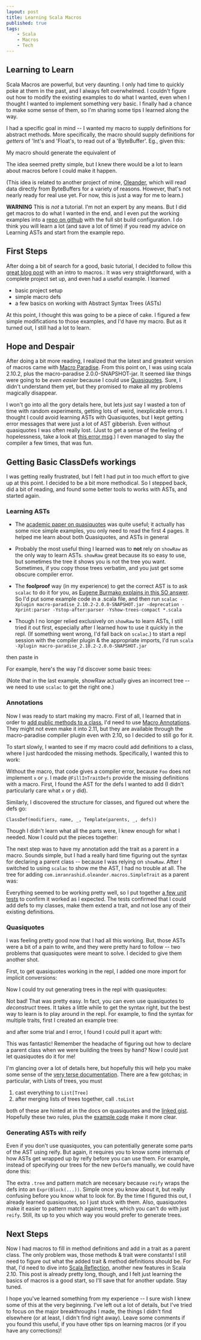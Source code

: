 ```yaml
---
layout: post
title: Learning Scala Macros
published: true
tags:
    - Scala
    - Macros
    - Tech
---
```


## Learning to Learn

Scala Macros are powerful, but very daunting.  I only had time to quickly poke at them in the past, and I always felt overwhelmed.  I couldn't figure out how to modify the existing examples to do what I wanted, even when I thought I wanted to implement something very basic.  I finally had a chance to make some sense of them, so I'm sharing some tips I learned along the way. 

I had a specific goal in mind -- I wanted my macro to supply definitions for abstract methods.  More specifically, the macro should supply definitions for
*getters* of 'Int's and 'Float's, to read out of a 'ByteBuffer'.  Eg., given this:

<script src="https://gist.github.com/squito/7094987.js?file=trait.scala"></script>

My macro should generate the equivalent of

<script src="https://gist.github.com/squito/7094987.js?file=goalClass.scala"></script>

The idea seemed pretty simple, but I knew there would be a lot to learn about macros before I could make it happen.

(This idea is related to another project of mine, [Oleander](https://github.com/squito/oleander), which will read data directly from ByteBuffers for a variety of reasons.  However, that's not nearly ready for real use yet.  For now, this is just a way for me to learn.)

**WARNING** This is *not* a tutorial.  I'm not an expert by any means.  But I did get macros to do what I wanted in the end, and I even put the working examples into a [repo on github](https://github.com/squito/learn_macros) with the full sbt build configuration.  I do think you will learn a lot (and save a lot of time) if you read my advice on Learning ASTs and start from the example repo.

## First Steps

After doing a bit of search for a good, basic tutorial, I decided to follow this [great blog post](http://www.warski.org/blog/2012/12/starting-with-scala-macros-a-short-tutorial/) with an intro to macros.:
It was very straightforward, with a complete project set up, and even had a useful example.  I learned

* basic project setup
* simple macro defs
* a few basics on working with Abstract Syntax Trees (ASTs)

At this point, I thought this was going to be a piece of cake.  I figured a few simple modifications to those examples, and I'd have my macro.
But as it turned out, I still had a lot to learn.

## Hope and Despair

After doing a bit more reading, I realized that the latest and greatest version of macros came with [Macro Paradise](http://docs.scala-lang.org/overviews/macros/paradise.html).  From this point on, I was using scala 2.10.2, plus the macro-paradise 2.0.0-SNAPSHOT-jar.  It seemed like things were going to be *even easier* because I could use [Quasiquotes](http://docs.scala-lang.org/overviews/macros/quasiquotes.html).  Sure, I didn't understand them yet, but they promised to make all my problems magically disappear.


I won't go into all the gory details here, but lets just say I wasted a ton of time with random experiments, getting lots of weird, inexplicable errors.  I thought I could avoid learning ASTs with Quasiquotes, but I kept getting error messages that were just a  lot of AST gibberish.  Even without quasiquotes I was often really lost.  (Just to get a sense of the feeling of hopelessness, take a look at [this error msg](https://gist.github.com/squito/6597917).)  I even managed to slay the compiler a few times, that was fun.  

## Getting Basic ClassDefs workings

I was getting really frustrated, but I felt I had put in too much effort to give up at this point.  I decided to be a bit more methodical.  So I stepped back, did a bit of reading, and found some better tools to works with ASTs, and started again.

### Learning ASTs

* The [academic paper on quasiquotes](http://infoscience.epfl.ch/record/185242/files/QuasiquotesForScala.pdf) was quite useful; it actually has some nice simple examples, you only need to read the first 4 pages.  It helped me learn about both Quasiquotes, and ASTs in general
* Probably the most useful thing I learned was to **not** rely on `showRaw` as the only way to learn ASTs.  `showRaw` great because its so easy to use, but sometimes the tree it shows you is not the tree you want.  Sometimes, if you copy those trees verbatim, and you just get some obscure compiler error.
* The **foolproof** way (in my experience) to get the correct AST is to ask `scalac` to do it for you, as [Eugene Burmako explains in this SO answer](http://stackoverflow.com/questions/14790115/where-can-i-learn-about-constructing-asts-for-scala-macros/14795999#14795999).  So I'd put some example code in a .scala file, and then run 
`scalac -Xplugin macro-paradise_2.10.2-2.0.0-SNAPSHOT.jar -deprecation -Xprint:parser -Ystop-after:parser -Yshow-trees-compact *.scala`  

* Though I no longer relied exclusively on `showRaw` to learn ASTs, I still tried it out first, especially after I learned how to use it quickly in the repl.  (If something went wrong, I'd fall back on `scalac`.)  to start a repl session with the compiler plugin & the appropriate imports, I'd run 
`scala -Xplugin macro-paradise_2.10.2-2.0.0-SNAPSHOT.jar`

then paste in

<script src="https://gist.github.com/squito/7094987.js?file=replImports.scala"></script>


For example, here's the way I'd discover some basic trees:

<script src="https://gist.github.com/squito/7094987.js?file=showRaw.scala"></script>

(Note that in the last example, showRaw actually gives an incorrect tree -- we need to use `scalac` to get the right one.)

### Annotations

Now I was ready to start making my macro.  First of all, I learned that in order to [add public methods to a class](https://groups.google.com/d/msg/scala-user/97ARwwoaq2U/kIGWeiqSGzcJ), I'd need to use [Macro Annotations](http://docs.scala-lang.org/overviews/macros/annotations.html).  They might not even make it into 2.11, but they are available through the macro-paradise compiler plugin even with 2.10, so I decided to still go for it.

To start slowly, I wanted to see if my macro could add definitions to a class, where I just hardcoded the missing methods.  Specifically, I wanted this to work:

    
<script src="https://gist.github.com/squito/7094987.js?file=annotationsGoal.scala"></script>

Without the macro, that code gives a compiler error, because `Foo` does not implement `x` or `y`.  I made `@FillInTraitDefs` provide the missing definitions with a macro.  First, I found the AST for the defs I wanted to add (I didn't particularly care what `x` or `y` did).

<script src="https://gist.github.com/squito/7094987.js?file=reify.scala"></script>

Similarly, I discovered the structure for classes, and figured out where the defs go:

    ClassDef(modifiers, name, _, Template(parents, _, defs))

Though I didn't learn what all the parts were, I knew enough for what I needed.  Now I could put the pieces together:

<script src="https://gist.github.com/squito/7094987.js?file=fullMacro.scala"></script>

The next step was to have my annotation add the trait as a parent in a macro.  Sounds simple, but I had a really hard time figuring out the syntax for declaring a parent class -- because I was relying on `showRaw`.  After I switched to using `scalac` to show me the AST, I had no trouble at all.  The tree for adding `com.imranrashid.oleander.macros.SimpleTrait` as a parent was:

<script src="https://gist.github.com/squito/7094987.js?file=addedTrait.scala"></script>

Everything seemed to be working pretty well, so I put together [a few unit tests](https://github.com/squito/learn_macros/blob/master/macrotests/src/test/scala/com/imranrashid/oleander/macros/SimpleTraitFillInTest.scala#L8) to confirm it worked as I expected.  The tests confirmed that I could add defs to my classes, make them extend a trait, and not lose any of their existing definitions.

### Quasiquotes

I was feeling pretty good now that I had all this working.  But, those ASTs were a bit of a pain to write, and they were pretty hard to follow -- two problems that quasiquotes were meant to solve.  I decided to give them another shot.

First, to get quasiquotes working in the repl, I added one more import for implicit conversions:  

<script src="https://gist.github.com/squito/7094987.js?file=quasiReplImports.scala"></script>

Now I could try out generating trees in the repl with quasiquotes:

<script src="https://gist.github.com/squito/7094987.js?file=quasiDefDef.scala"></script>

Not bad!  That was pretty easy.  In fact, you can even use quasiquotes to *deconstruct* trees.  It takes a little while to get the syntax right, but the best way to learn is to play around in the repl.  For example, to find the syntax for multiple traits, first I created an example tree:

<script src="https://gist.github.com/squito/7094987.js?file=quasiClassDef.scala"></script>

and after some trial and I error, I found I could pull it apart with:

<script src="https://gist.github.com/squito/7094987.js?file=quasiClassDefUnapply.scala"></script>

This was fantastic!  Remember the headache of figuring out how to declare a parent class when we were building the trees by hand?  Now I could just let quasiquotes do it for me!

<script src="https://gist.github.com/squito/7094987.js?file=quasiParentClass.scala"></script>

I'm glancing over a lot of details here, but hopefully this will help you make some sense of the [very terse documentation](http://docs.scala-lang.org/overviews/macros/quasiquotes.html).  There are a few gotchas; in particular, with Lists of trees, you must

1. cast everything to `List[Tree]`
2. after merging lists of trees together, call `.toList`

both of these are hinted at in the docs on quasiquotes and the [linked gist](https://gist.github.com/anonymous/7ab617d054f28d68901b).  Hopefully these two rules, plus the [example code](https://github.com/squito/learn_macros/blob/master/macros/src/main/scala/com/imranrashid/oleander/macros/FillTraitDefs.scala#L78) make it more clear.

### Generating ASTs with reify

Even if you don't use quasiquotes, you can potentially generate some parts of the AST using reify.  But again, it requires you to know some internals of how ASTs get wrapped up by reify before you can use them.  For example, instead of specifying our trees for the new `DefDef`s manually, we could have done this:

<script src="https://gist.github.com/squito/7094987.js?file=reifyDefDefs.scala"></script>

The extra `.tree` and pattern match are necesary because `reify` wraps the defs into an `Expr(Block(...))`.  Simple once you know about it, but really confusing before you know what to look for.  By the time I figured this out, I already learned quasiquotes, so I just stuck with them.  Also, quasiquotes make it easier to pattern match against trees, which you can't do with just `reify`.  Still, its up to you which way you would prefer to generate trees.

## Next Steps

Now I had macros to fill in method definitions and add in a trait as a parent class.  The only problem was, those methods & trait were constants!  I still need to figure out what the added trait & method definitions should be.  For that, I'd need to dive into [Scala Reflection](http://docs.scala-lang.org/overviews/reflection/overview.html), another new features in Scala 2.10.  This post is already pretty long, though, and I felt just learning the basics of macros is a good start, so I'll save that for another update.  Stay tuned.

I hope you've learned something from my experience -- I sure wish I knew some of this at the very beginning.  I've left out a lot of details, but I've tried to focus on the major breakthroughs I made, the things I didn't find elsewhere (or at least, I didn't find right away).  Leave some comments if you found this useful, if you have other tips on learning macros (or if you have any corrections)!
